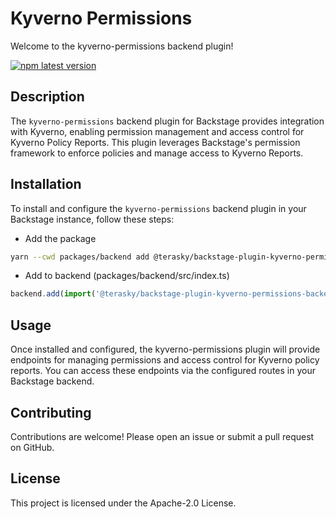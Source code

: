 # Kyverno Permissions
Welcome to the kyverno-permissions backend plugin!

[![npm latest version](https://img.shields.io/npm/v/@terasky/backstage-plugin-kyverno-permissions-backend/latest.svg)](https://www.npmjs.com/package/@terasky/backstage-plugin-kyverno-permissions-backend)

## Description

The `kyverno-permissions` backend plugin for Backstage provides integration with Kyverno, enabling permission management and access control for Kyverno Policy Reports. This plugin leverages Backstage's permission framework to enforce policies and manage access to Kyverno Reports.

## Installation

To install and configure the `kyverno-permissions` backend plugin in your Backstage instance, follow these steps:

  * Add the package
  ```bash
  yarn --cwd packages/backend add @terasky/backstage-plugin-kyverno-permissions-backend
  ```
  * Add to backend (packages/backend/src/index.ts)
  ```javascript
  backend.add(import('@terasky/backstage-plugin-kyverno-permissions-backend'));
  ```

## Usage
Once installed and configured, the kyverno-permissions plugin will provide endpoints for managing permissions and access control for Kyverno policy reports. You can access these endpoints via the configured routes in your Backstage backend.

## Contributing
Contributions are welcome! Please open an issue or submit a pull request on GitHub.

## License
This project is licensed under the Apache-2.0 License.